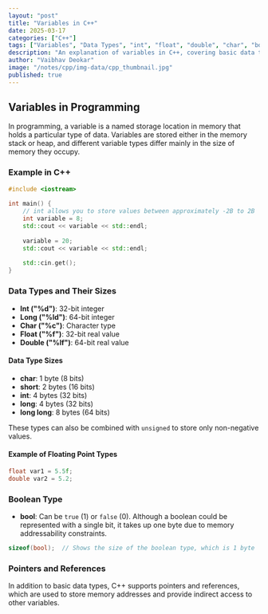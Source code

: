 ```yaml
---
layout: "post"
title: "Variables in C++"
date: 2025-03-17
categories: ["C++"]
tags: ["Variables", "Data Types", "int", "float", "double", "char", "bool", "Memory"]
description: "An explanation of variables in C++, covering basic data types (int, float, double, char, bool), their sizes in memory, and usage examples."
author: "Vaibhav Deokar"
image: "/notes/cpp/img-data/cpp_thumbnail.jpg"
published: true
---
```

## Variables in Programming  
   
In programming, a variable is a named storage location in memory that holds a particular type of data. Variables are stored either in the memory stack or heap, and different variable types differ mainly in the size of memory they occupy.  
   
### Example in C++  
   
```cpp  
#include <iostream>  
   
int main() {  
    // int allows you to store values between approximately -2B to 2B  
    int variable = 8;  
    std::cout << variable << std::endl;  
  
    variable = 20;  
    std::cout << variable << std::endl;  
  
    std::cin.get();  
}  
```  
   
### Data Types and Their Sizes  
   
- **Int ("%d")**: 32-bit integer  
- **Long ("%ld")**: 64-bit integer  
- **Char ("%c")**: Character type  
- **Float ("%f")**: 32-bit real value  
- **Double ("%lf")**: 64-bit real value  
   
#### Data Type Sizes  
- **char**: 1 byte (8 bits)  
- **short**: 2 bytes (16 bits)  
- **int**: 4 bytes (32 bits)  
- **long**: 4 bytes (32 bits)  
- **long long**: 8 bytes (64 bits)  
   
These types can also be combined with `unsigned` to store only non-negative values.  
   
#### Example of Floating Point Types  
   
```cpp  
float var1 = 5.5f;  
double var2 = 5.2;  
```  
   
### Boolean Type  
   
- **bool**: Can be `true` (1) or `false` (0). Although a boolean could be represented with a single bit, it takes up one byte due to memory addressability constraints.  
   
```cpp  
sizeof(bool);  // Shows the size of the boolean type, which is 1 byte  
```  
   
### Pointers and References  
   
In addition to basic data types, C++ supports pointers and references, which are used to store memory addresses and provide indirect access to other variables.
